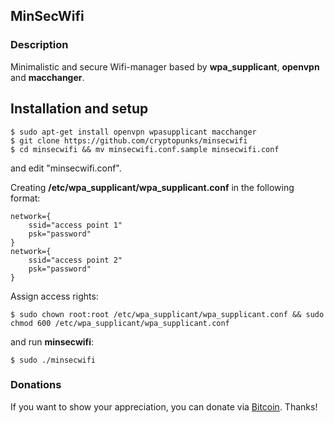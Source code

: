 ## MinSecWifi

### Description

Minimalistic and secure Wifi-manager based by **wpa_supplicant**, **openvpn** and **macchanger**.

## Installation and setup 

```
$ sudo apt-get install openvpn wpasupplicant macchanger 
$ git clone https://github.com/cryptopunks/minsecwifi
$ cd minsecwifi && mv minsecwifi.conf.sample minsecwifi.conf

```
and edit "minsecwifi.conf".

Creating **/etc/wpa_supplicant/wpa_supplicant.conf** in the following format:

```
network={
    ssid="access point 1"
    psk="password"
}
network={
    ssid="access point 2"
    psk="password"
}
```
Assign access rights:

```
$ sudo chown root:root /etc/wpa_supplicant/wpa_supplicant.conf && sudo chmod 600 /etc/wpa_supplicant/wpa_supplicant.conf
```

and run **minsecwifi**:

```
$ sudo ./minsecwifi
```

### Donations

If you want to show your appreciation, you can donate via [Bitcoin](http://cryptopunks.org/contacts/). Thanks!
